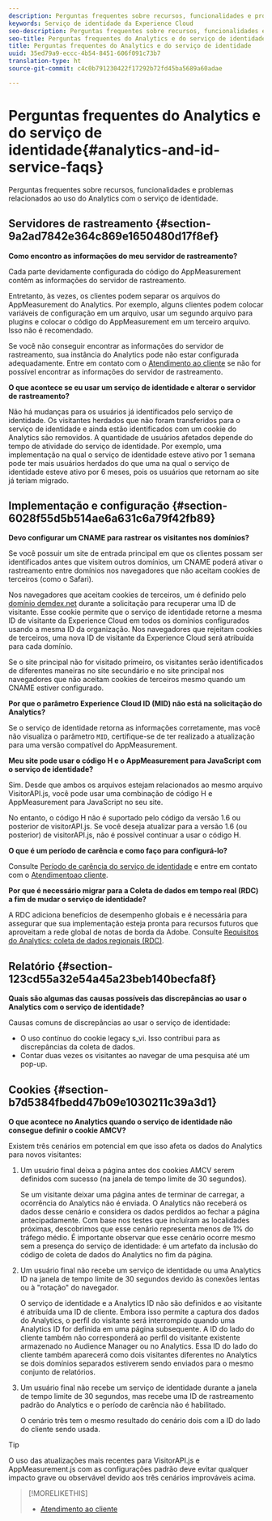 ```yaml
---
description: Perguntas frequentes sobre recursos, funcionalidades e problemas relacionados ao uso do Analytics com o serviço de identidade da Experience Cloud.
keywords: Serviço de identidade da Experience Cloud
seo-description: Perguntas frequentes sobre recursos, funcionalidades e problemas relacionados ao uso do Analytics com o serviço de identidade.
seo-title: Perguntas frequentes do Analytics e do serviço de identidade
title: Perguntas frequentes do Analytics e do serviço de identidade
uuid: 35ed79a9-eccc-4b54-8451-606f091c73b7
translation-type: ht
source-git-commit: c4c0b791230422f17292b72fd45ba5689a60adae

---
```



# Perguntas frequentes do Analytics e do serviço de identidade{#analytics-and-id-service-faqs}

Perguntas frequentes sobre recursos, funcionalidades e problemas relacionados ao uso do Analytics com o serviço de identidade.

## Servidores de rastreamento {#section-9a2ad7842e364c869e1650480d17f8ef}

**Como encontro as informações do meu servidor de rastreamento?**

Cada parte devidamente configurada do código do AppMeasurement contém as informações do servidor de rastreamento.

Entretanto, às vezes, os clientes podem separar os arquivos do AppMeasurement do Analytics. Por exemplo, alguns clientes podem colocar variáveis de configuração em um arquivo, usar um segundo arquivo para plugins e colocar o código do AppMeasurement em um terceiro arquivo. Isso não é recomendado.

Se você não conseguir encontrar as informações do servidor de rastreamento, sua instância do Analytics pode não estar configurada adequadamente. Entre em contato com o [Atendimento ao cliente](https://helpx.adobe.com/br/marketing-cloud/contact-support.html) se não for possível encontrar as informações do servidor de rastreamento.

**O que acontece se eu usar um serviço de identidade e alterar o servidor de rastreamento?**

Não há mudanças para os usuários já identificados pelo serviço de identidade. Os visitantes herdados que não foram transferidos para o serviço de identidade e ainda estão identificados com um cookie do Analytics são removidos. A quantidade de usuários afetados depende do tempo de atividade do serviço de identidade. Por exemplo, uma implementação na qual o serviço de identidade esteve ativo por 1 semana pode ter mais usuários herdados do que uma na qual o serviço de identidade esteve ativo por 6 meses, pois os usuários que retornam ao site já teriam migrado.

## Implementação e configuração {#section-6028f55d5b514ae6a631c6a79f42fb89}

**Devo configurar um CNAME para rastrear os visitantes nos domínios?**

Se você possuir um site de entrada principal em que os clientes possam ser identificados antes que visitem outros domínios, um CNAME poderá ativar o rastreamento entre domínios nos navegadores que não aceitam cookies de terceiros (como o Safari).

Nos navegadores que aceitam cookies de terceiros, um é definido pelo [domínio demdex.net](https://docs.adobe.com/content/help/pt-BR/audience-manager/user-guide/reference/demdex-calls.translate.html) durante a solicitação para recuperar uma ID de visitante. Esse cookie permite que o serviço de identidade retorne a mesma ID de visitante da Experience Cloud em todos os domínios configurados usando a mesma ID da organização. Nos navegadores que rejeitam cookies de terceiros, uma nova ID de visitante da Experience Cloud será atribuída para cada domínio.

Se o site principal não for visitado primeiro, os visitantes serão identificados de diferentes maneiras no site secundário e no site principal nos navegadores que não aceitam cookies de terceiros mesmo quando um CNAME estiver configurado.

**Por que o parâmetro Experience Cloud ID (MID) não está na solicitação do Analytics?**

Se o serviço de identidade retorna as informações corretamente, mas você não visualiza o parâmetro `MID`, certifique-se de ter realizado a atualização para uma versão compatível do AppMeasurement.

**Meu site pode usar o código H e o AppMeasurement para JavaScript com o serviço de identidade?**

Sim. Desde que ambos os arquivos estejam relacionados ao mesmo arquivo VisitorAPI.js, você pode usar uma combinação de código H e AppMeasurement para JavaScript no seu site.

No entanto, o código H não é suportado pelo código da versão 1.6 ou posterior de visitorAPI.js. Se você deseja atualizar para a versão 1.6 (ou posterior) de visitorAPI.js, não é possível continuar a usar o código H.

**O que é um período de carência e como faço para configurá-lo?**

Consulte [Período de carência do serviço de identidade](../reference/analytics-reference/grace-period.md) e entre em contato com o [Atendimentoao cliente](https://helpx.adobe.com/br/marketing-cloud/contact-support.html).

**Por que é necessário migrar para a Coleta de dados em tempo real (RDC) a fim de mudar o serviço de identidade?**

A RDC adiciona benefícios de desempenho globais e é necessária para assegurar que sua implementação esteja pronta para recursos futuros que aproveitam a rede global de notas de borda da Adobe. Consulte [Requisitos do Analytics: coleta de dados regionais (RDC)](../reference/requirements.md#section-7d04bb013bc84a25bae3b148bc0ca25f).

## Relatório {#section-123cd55a32e54a45a23beb140becfa8f}

**Quais são algumas das causas possíveis das discrepâncias ao usar o Analytics com o serviço de identidade?**

Causas comuns de discrepâncias ao usar o serviço de identidade:

* O uso contínuo do cookie legacy s_vi. Isso contribui para as discrepâncias da coleta de dados.
* Contar duas vezes os visitantes ao navegar de uma pesquisa até um pop-up.

## Cookies {#section-b7d5384fbedd47b09e1030211c39a3d1}

**O que acontece no Analytics quando o serviço de identidade não consegue definir o cookie AMCV?**

Existem três cenários em potencial em que isso afeta os dados do Analytics para novos visitantes:

1. Um usuário final deixa a página antes dos cookies AMCV serem definidos com sucesso (na janela de tempo limite de 30 segundos).

   Se um visitante deixar uma página antes de terminar de carregar, a ocorrência do Analytics não é enviada. O Analytics não receberá os dados desse cenário e considera os dados perdidos ao fechar a página antecipadamente. Com base nos testes que incluíram as localidades próximas, descobrimos que esse cenário representa menos de 1% do tráfego médio. É importante observar que esse cenário ocorre mesmo sem a presença do serviço de identidade: é um artefato da inclusão do código de coleta de dados do Analytics no fim da página.

1. Um usuário final não recebe um serviço de identidade ou uma Analytics ID na janela de tempo limite de 30 segundos devido às conexões lentas ou à "rotação" do navegador.

   O serviço de identidade e a Analytics ID não são definidos e ao visitante é atribuída uma ID de cliente. Embora isso permite a captura dos dados do Analytics, o perfil do visitante será interrompido quando uma Analytics ID for definida em uma página subsequente. A ID do lado do cliente também não corresponderá ao perfil do visitante existente armazenado no Audience Manager ou no Analytics. Essa ID do lado do cliente também aparecerá como dois visitantes diferentes no Analytics se dois domínios separados estiverem sendo enviados para o mesmo conjunto de relatórios.

1. Um usuário final não recebe um serviço de identidade durante a janela de tempo limite de 30 segundos, mas recebe uma ID de rastreamento padrão do Analytics e o período de carência não é habilitado.

   O cenário três tem o mesmo resultado do cenário dois com a ID do lado do cliente sendo usada.

>[!TIP]
>
>O uso das atualizações mais recentes para VisitorAPI.js e AppMeasurement.js com as configurações padrão deve evitar qualquer impacto grave ou observável devido aos três cenários improváveis acima.

>[!MORELIKETHIS]
>
>* [Atendimento ao cliente](https://helpx.adobe.com/br/marketing-cloud/contact-support.html)

